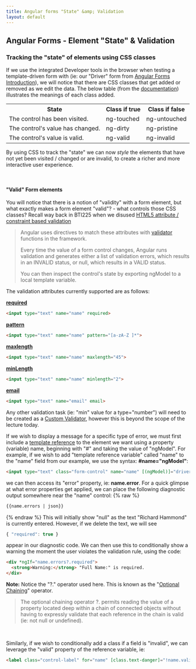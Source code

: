 ```yaml
---
title: Angular forms "State" &amp; Validation
layout: default
---
```


## Angular Forms - Element "State" &amp; Validation

### Tracking the "state" of elements using CSS classes

If we use the integrated Developer tools in the browser when testing a template-driven form with  (ie: our "Driver" form from [Angular Forms Introduction](angular-forms-intro)), we will notice that there are CSS classes that get added or removed as we edit the data.  The below table (from the [documentation](https://angular.io/guide/forms#track-control-state-and-validity-with-ngmodel)) illustrates the meanings of each class added.

<table>
<tbody>
<tr>
<th>State</th>
<th>Class if true</th>
<th>Class if false</th>
</tr>
<tr>
<td>The control has been visited.</td>
<td>ng-touched</td>
<td>ng-untouched</td>
</tr>
<tr>
<td>The control's value has changed.</td>
<td>ng-dirty</td>
<td>ng-pristine</td>
</tr>
<tr>
<td>The control's value is valid.</td>
<td>ng-valid</td>
<td>ng-invalid</td>
</tr>
</tbody>
</table>

By using CSS to track the "state" we can now *style* the elements that have not yet been visited / changed or are invalid,  to create a richer and more interactive user experience.

<br>

#### "Valid" Form elements

You will notice that there is a notion of "validity" with a form element, but what exactly makes a form element "valid"? - what controls those CSS classes?  Recall way back in BTI225 when we disused [HTML5 attribute / constraint based validation](https://developer.mozilla.org/en-US/docs/Web/Guide/HTML/HTML5/Constraint_validation) 

> Angular uses directives to match these attributes with [validator](https://angular.io/api/forms/Validators) functions in the framework.
> 
> Every time the value of a form control changes, Angular runs validation and generates either a list of validation errors, which results in an INVALID status, or null, which results in a VALID status.
> 
> You can then inspect the control's state by exporting ngModel to a local template variable.

The validation attributes currently supported are as follows:

**[required](https://angular.io/api/forms/RequiredValidator)**
```html
<input type="text" name="name" required>
```
**[pattern](https://angular.io/api/forms/PatternValidator)**
```html
<input type="text" name="name" pattern="[a-zA-Z ]*">
```
**[maxlength](https://angular.io/api/forms/MaxLengthValidator)**
```html
<input type="text" name="name" maxlength="45">
```
**[minLength](https://angular.io/api/forms/MinLengthValidator)**
```html
<input type="text" name="name" minlength="2">
```
**[email](https://angular.io/api/forms/EmailValidator)**
```html
<input type="text" name="email" email>
```

Any other validation task (ie: "min" value for a type="number") will need to be created as a [Custom Validator](https://angular.io/guide/form-validation#custom-validators), however this is beyond the scope of the lecture today. 

If we wish to display a message for a specific type of error, we must first include a [template reference](https://angular.io/guide/template-reference-variables) to the element we want using a property (variable) name, beginning with "#" and taking the value of "ngModel".  For example, if we wish to add "template reference variable" called "name" to the "name" field from our example, we use the syntax: **#name="ngModel"**:

```html
<input type="text" class="form-control" name="name" [(ngModel)]="driverData.name" required autofocus #name="ngModel">
```
we can then access its "error" property, ie: **name.error**.  For a quick glimpse at what error properties get applied, we can place the following diagnostic output somewhere near the "name" control:
{% raw %}
```html
{{name.errors | json}}
```
{% endraw %}
This will initially show "null" as the text "Richard Hammond" is currently entered.  However, if we delete the text, we will see 

```js
{ "required": true } 
```

appear in our diagnostic code.  We can then use this to conditionally show a warning the moment the user violates the validation rule, using the code:

```html
<div *ngIf="name.errors?.required">
  <strong>Warning:</strong> "Full Name:" is required.
</div>
```

**Note:** Notice the "?." operator used here.  This is known as the "[Optional Chaining](https://developer.mozilla.org/en-US/docs/Web/JavaScript/Reference/Operators/Optional_chaining)" operator.  

> The optional chaining operator ?. permits reading the value of a property located deep within a chain of connected objects without having to expressly validate that each reference in the chain is valid (ie: not null or undefined).

<br>

Similarly, if we wish to conditionally add a class if a field is "invalid", we can leverage the "valid" property of the reference variable, ie:

```html
<label class="control-label" for="name" [class.text-danger]="!name.valid">Full Name:</label>
```

<br>